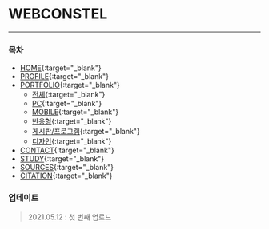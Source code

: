 # WEBCONSTEL
---

### 목차
* [HOME](http://webconstel.com/ "메인 화면"){:target="_blank"}
* [PROFILE](http://webconstel.com/?menu=profile "프로필"){:target="_blank"}
* [PORTFOLIO](http://webconstel.com/?menu=portfolio "포트폴리오"){:target="_blank"}
	* [전체](http://webconstel.com/?menu=portfolio&mod=list&category=all "포트폴리오 - 전체"){:target="_blank"}
	* [PC](http://webconstel.com/?menu=portfolio&mod=list&category=pc "포트폴리오 - PC"){:target="_blank"}
	* [MOBILE](http://webconstel.com/?menu=portfolio&mod=list&category=mobile "포트폴리오 - Mobile"){:target="_blank"}
	* [반응형](http://webconstel.com/?menu=portfolio&mod=list&category=responsive "포트폴리오 - 반응형"){:target="_blank"}
	* [게시판/프로그램](http://webconstel.com/?menu=portfolio&mod=list&category=program "포트폴리오 - 게시판/프로그램"){:target="_blank"}
	* [디자인](http://webconstel.com/?menu=portfolio&mod=list&category=design "포트폴리오 - 디자인"){:target="_blank"}
* [CONTACT](http://webconstel.com/?menu=contact "연락처"){:target="_blank"}
* [STUDY](http://webconstel.com/?menu=study "스터디"){:target="_blank"}
* [SOURCES](http://webconstel.com/?menu=sources "작업 소스"){:target="_blank"}
* [CITATION](http://webconstel.com/?menu=citation "자료 출처"){:target="_blank"}



### 업데이트
> 2021.05.12 : 첫 번째 업로드
